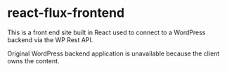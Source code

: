 # react-flux-frontend
This is a front end site built in React used to connect to a WordPress backend via the WP Rest API.

Original WordPress backend application is unavailable because the client owns the content.
